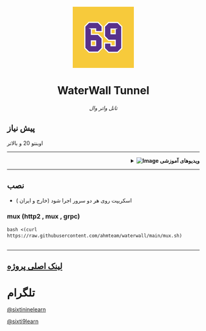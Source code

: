 <p align="center">
<picture>
<img width="160" height="160"  alt="XPanel" src="https://github.com/ahmteam/waterwall/blob/main/src/logo.jpg">
</picture>
  </p> 
<p align="center">
<h1 align="center"/>WaterWall Tunnel</h1>
<h6 align="center"> تانل واتر وال <h6>
</p>

## پیش نیاز

اوبنتو 20 و بالاتر

------------------------
 <div align="right">
  <details>
    <summary><strong><img src="https://github.com/Azumi67/FRP_Reverse_Loadbalance/assets/119934376/ae5b07b8-4d5e-4302-a31f-dec2a79a76b5" alt="Image"> ویدیوهای آموزشی</strong></summary>
------------------------------------   
  
- **ویدیوی آموزشی توسط 69**
<div align="right">
  <a href="https://youtu.be/sn0-ABfIcx4">
    <img src="https://github.com/69learn/waterwall/blob/main/src/t.png" alt="Video Title" width="300">
  </a>
</div>
  </details>
</div>

---------------------------------
## نصب

- اسکریپت روی هر دو سرور اجرا شود (خارج و ایران )



### mux (http2 , mux , grpc)


```
bash <(curl https://raw.githubusercontent.com/ahmteam/waterwall/main/mux.sh)


```





---

[لینک اصلی پروژه](https://github.com/radkesvat/WaterWall)
---













# تلگرام

[@sixtininelearn](https://t.me/sixtininelearn)

[@sixti9learn](https://t.me/sixti9learn)





  </p> 




